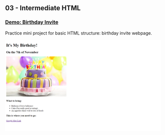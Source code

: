## 03 - Intermediate HTML

### [Demo: Birthday Invite](https://replit.com/@gdbecker/BirthdayInvite)

Practice mini project for basic HTML structure: birthday invite webpage.

!["Page"](./Page.png)
